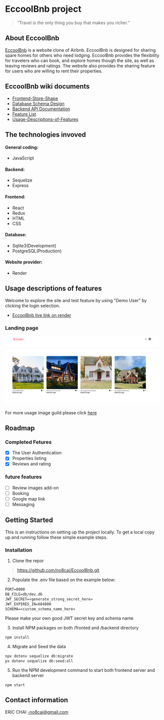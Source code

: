 # EccoolBnb project

>“Travel is the only thing you buy that makes you richer.”

## About EccoolBnb

[EccoolBnb](https://eccoolbnb.onrender.com) is a website clone of Airbnb. EccoolBnb is designed for sharing spare homes for others who need lodging. EccoolBnb provides the flexibility for travelers who can book, and explore homes though the site, as well as leaving reviews and ratings.  The website also provides the sharing feature for users who are willing to rent their properties. 

## EccoolBnb wiki documents

* [Frontend-Store-Shape](https://github.com/no8cai/EccoolBnb/wiki/Frontend-Store-Shape)
* [Database Schema Design](https://github.com/no8cai/EccoolBnb/wiki/Database-Schema-Design)
* [Backend API Documentation](https://github.com/no8cai/EccoolBnb/wiki/Backend-Documentation)
* [Feature List](https://github.com/no8cai/EccoolBnb/wiki/Eccoolbnb-Features-List)
* [Usage-Descriptions-of-Features](https://github.com/no8cai/EccoolBnb/wiki/Usage-descriptions-of-features)

## The technologies invoved

#### General coding:
* JavaScript

#### Backend:
* Sequelize
* Express

#### Frontend:
* React
* Redux
* HTML
* CSS

#### Database:
* Sqlite3(Development)
* PostgreSQL(Production)

#### Website provider:
* Render

## Usage descriptions of features

Welcome to explore the site and test feature by using "Demo User" by clicking the login selection. 
* [EccoolBnb live link on render](https://eccoolbnb.onrender.com) 

### Landing page
![airbnb](images/Eccoolbnb.png)

For more usage image guild please click [here](https://github.com/no8cai/EccoolBnb/wiki/Usage-descriptions-of-features)

## Roadmap

### Completed Fetures
- [x] The User Authentication
- [x] Properties listing
- [x] Reviews and rating

### future features
- [ ] Review images add-on
- [ ] Booking
- [ ] Google map link
- [ ] Messaging

## Getting Started
This is an instructions on setting up the project locally. To get a local copy up and running follow these simple example steps.

### Installation

1. Clone the repor
> https://github.com/no8cai/EccoolBnb.git

2. Populate the .env file based on the example below:
```
PORT=8000
DB_FILE=db/dev.db
JWT_SECRET=«generate_strong_secret_here»
JWT_EXPIRES_IN=604800
SCHEMA=«custom_schema_name_here»
```

Please make your own good JWT secret key and schema name

3. Install NPM packages on both /fronted and /backend directory
```
npm install
```

4. Migrate and Seed the data
```
npx dotenv sequelize db:migrate
px dotenv sequelize db:seed:all
```

5. Run the NPM development command to start both frontend server and backend server
```
npm start
```

## Contact information

ERIC CHAI -no8cai@gmail.com



